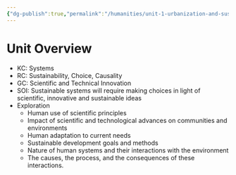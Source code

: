 ```yaml
---
{"dg-publish":true,"permalink":"/humanities/unit-1-urbanization-and-sustainability/1-unit-overview/","dgHomeLink":true,"dgPassFrontmatter":false,"dgShowLocalGraph":true}
---
```


# Unit Overview
- KC: Systems
- RC: Sustainability, Choice, Causality
- GC: Scientific and Technical Innovation
- SOI: Sustainable systems will require making choices in light of scientific, innovative and sustainable ideas
- Exploration
	- Human use of scientific principles
	- Impact of scientific and technological advances on communities and environments
	- Human adaptation to current needs
	- Sustainable development goals and methods
	- Nature of human systems and their interactions with the environment
	- The causes, the process, and the consequences of these interactions.
